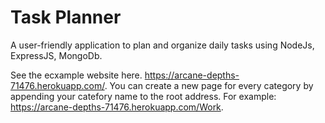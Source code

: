 # Task Planner
A user-friendly application to plan and organize daily tasks using NodeJs, ExpressJS, MongoDb.  

See the ecxample website here. https://arcane-depths-71476.herokuapp.com/. You can create a new page for every category by appending your catefory name to the root address. 
For example: https://arcane-depths-71476.herokuapp.com/Work.
